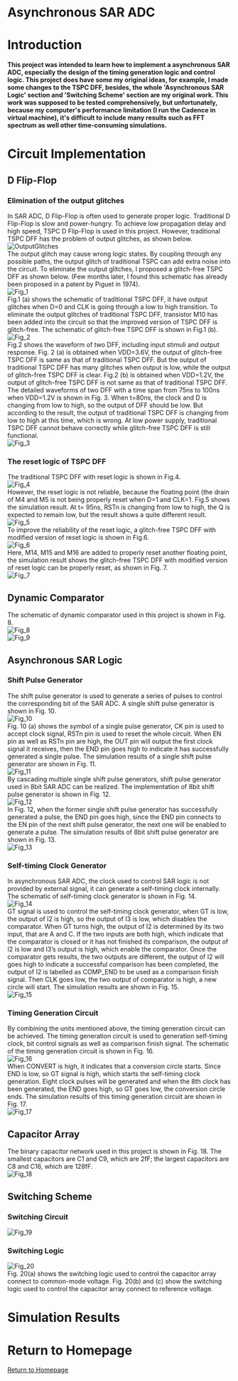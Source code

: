 # Asynchronous SAR ADC

# Introduction
**This project was intended to learn how to implement a asynchronous SAR ADC, especially the design of the timing generation logic and control logic. This project does have some my original ideas, for example, I made some changes to the TSPC DFF, besides, the whole 'Asynchronous SAR Logic' section and 'Switching Scheme' section are my original work. This work was supposed to be tested comprehensively, but unfortunately, because my computer's performance limitation (I run the Cadence in virtual machine), it's difficult to include many results such as FFT spectrum as well other time-consuming simulations.**   

# Circuit Implementation
## D Flip-Flop
### Elimination of the output glitches
In SAR ADC, D Flip-Flop is often used to generate proper logic. Traditional D Flip-Flop is slow and power-hungry. To achieve low propagation delay and high speed, TSPC D Flip-Flop is used in this project. However, traditional TSPC DFF has the problem of output glitches, as shown below.   
![OutputGlitches](img/OutputGlitches.png)  
The output glitch may cause wrong logic states. By coupling through any possible paths, the output glitch of traditional TSPC can add extra noise into the circuit. To eliminate the output glitches, I proposed a glitch-free TSPC DFF as shown below. (Few months later, I found this schematic has already been proposed in a patent by Piguet in 1974).   
![Fig_1](img/SARFig_1.jpg)  
Fig.1 (a) shows the schematic of traditional TSPC DFF, it have output glitches when D=0 and CLK is going through a low to high transition. To eliminate the output glitches of traditional TSPC DFF, transistor M10 has been added into the circuit so that the improved version of TSPC DFF is glitch-free. The schematic of glitch-free TSPC DFF is shown in Fig.1 (b).   
![Fig_2](img/SARFig_2.jpg)  
Fig.2 shows the waveform of two DFF, including input stimuli and output response. Fig. 2 (a) is obtained when VDD=3.6V, the output of glitch-free TSPC DFF is same as that of traditional TSPC DFF. But the output of traditional TSPC DFF has many glitches when output is low, while the output of glitch-free TSPC DFF is clear. Fig.2 (b) is obtained when VDD=1.2V, the output of glitch-free TSPC DFF is not same as that of traditional TSPC DFF. The detailed waveforms of two DFF with a time span from 75ns to 100ns when VDD=1.2V is shown in Fig. 3. When t=80ns, the clock and D is changing from low to high, so the output of DFF should be low. But according to the result, the output of traditional TSPC DFF is changing from low to high at this time, which is wrong. At low power supply, traditional TSPC DFF cannot behave correctly while glitch-free TSPC DFF is still functional.   
![Fig_3](img/SARFig_3.jpg)  
### The reset logic of TSPC DFF
The traditional TSPC DFF with reset logic is shown in Fig.4.   
![Fig_4](img/SARFig_4.jpg)  
However, the reset logic is not reliable, because the floating point (the drain of M4 and M5 is not being properly reset when D=1 and CLK=1. Fig.5 shows the simulation result. At t= 95ns, RSTn is changing from low to high, the Q is expected to remain low, but the result shows a quite different result.   
![Fig_5](img/SARFig_5.jpg)  
To improve the reliability of the reset logic, a glitch-free TSPC DFF with modified version of reset logic is shown in Fig.6.   
![Fig_6](img/SARFig_6.jpg)  
Here, M14, M15 and M16 are added to properly reset another floating point, the simulation result shows the glitch-free TSPC DFF with modified version of reset logic can be properly reset, as shown in Fig. 7.   
![Fig_7](img/SARFig_7.jpg)  


## Dynamic Comparator
The schematic of dynamic comparator used in this project is shown in Fig. 8.   
![Fig_8](img/SARFig_8.jpg)    
![Fig_9](img/SARFig_9.jpg)    

## Asynchronous SAR Logic
### Shift Pulse Generator
The shift pulse generator is used to generate a series of pulses to control the corresponding bit of the SAR ADC. A single shift pulse generator is shown in Fig. 10.   
![Fig_10](img/SARFig_10.jpg)    
Fig. 10 (a) shows the symbol of a single pulse generator, CK pin is used to accept clock signal, RSTn pin is used to reset the whole circuit. When EN pin as well as RSTn pin are high, the OUT pin will output the first clock signal it receives, then the END pin goes high to indicate it has successfully generated a single pulse. The simulation results of a single shift pulse generator are shown in Fig. 11.   
![Fig_11](img/SARFig_11.jpg)    
By cascading multiple single shift pulse generators, shift pulse generator used in 8bit SAR ADC can be realized. The implementation of 8bit shift pulse generator is shown in Fig. 12.   
![Fig_12](img/SARFig_12.jpg)    
In Fig. 12, when the former single shift pulse generator has successfully generated a pulse, the END pin goes high, since the END pin connects to the EN pin of the next shift pulse generator, the next one will be enabled to generate a pulse. The simulation results of 8bit shift pulse generator are shown in Fig. 13.   
![Fig_13](img/SARFig_13.jpg)    
### Self-timing Clock Generator
In asynchronous SAR ADC, the clock used to control SAR logic is not provided by external signal, it can generate a self-timing clock internally. The schematic of self-timing clock generator is shown in Fig. 14.   
![Fig_14](img/SARFig_14.jpg)    
GT signal is used to control the self-timing clock generator, when GT is low, the output of I2 is high, so the output of I3 is low, which disables the comparator. When GT turns high, the output of I2 is determined by its two input, that are A and C. If the two inputs are both high, which indicate that the comparator is closed or it has not finished its comparison, the output of I2 is low and I3’s output is high, which enable the comparator. Once the comparator gets results, the two outputs are different, the output of I2 will goes high to indicate a successful comparison has been completed, the output of I2 is labelled as COMP_END to be used as a comparison finish signal. Then CLK goes low, the two output of comparator is high, a new circle will start. The simulation results are shown in Fig. 15.   
![Fig_15](img/SARFig_15.jpg)    
### Timing Generation Circuit
By combining the units mentioned above, the timing generation circuit can be achieved. The timing generation circuit is used to generation self-timing clock, bit control signals as well as comparison finish signal. The schematic of the timing generation circuit is shown in Fig. 16.   
![Fig_16](img/SARFig_16.jpg)    
When CONVERT is high, it indicates that a conversion circle starts. Since END is low, so GT signal is high, which starts the self-timing clock generation. Eight clock pulses will be generated and when the 8th clock has been generated, the END goes high, so GT goes low, the conversion circle ends. The simulation results of this timing generation circuit are shown in Fig. 17.   
![Fig_17](img/SARFig_17.jpg)    
## Capacitor Array
The binary capacitor network used in this project is shown in Fig. 18. The smallest capacitors are C1 and C9, which are 2fF; the largest capacitors are C8 and C16, which are 128fF.   
![Fig_18](img/SARFig_18.jpg)    
## Switching Scheme
### Switching Circuit
![Fig_19](img/SARFig_19.jpg)    
### Switching Logic
![Fig_20](img/SARFig_20.jpg)    
Fig. 20(a) shows the switching logic used to control the capacitor array connect to common-mode voltage. Fig. 20(b) and (c) show the switching logic used to control the capacitor array connect to reference voltage.   

# Simulation Results


# Return to Homepage
[Return to Homepage](https://yannanzhang512.github.io/YannanZhang/)
